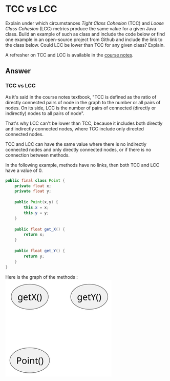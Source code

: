 # TCC *vs* LCC

Explain under which circumstances *Tight Class Cohesion* (TCC) and *Loose Class Cohesion* (LCC) metrics produce the same value for a given Java class. Build an example of such as class and include the code below or find one example in an open-source project from Github and include the link to the class below. Could LCC be lower than TCC for any given class? Explain.

A refresher on TCC and LCC is available in the [course notes](https://oscarlvp.github.io/vandv-classes/#cohesion-graph).

## Answer

### TCC vs LCC

As it's said in the course notes textbook, "TCC is defined as the ratio of directly connected pairs of node in the graph to the number or all pairs of nodes. On its side, LCC is the number of pairs of connected (directly or indirectly) nodes to all pairs of node". 

That's why LCC can't be lower than TCC, because it includes both directly and indirectly connected nodes, where TCC include only directed connected nodes.

TCC and LCC can have the same value where there is no indirectly connected nodes and only directly connected nodes, or if there is no connection between methods. 

In the following example, methods have no links, then both TCC and LCC have a value of 0.


```java
public final class Point {
    private float x;
    private float y;

    public Point(x,y) {
        this.x = x;
        this.y = y;
    }

    public float get_X() {
        return x;
    }

    public float get_Y() {
        return y;
    }
}
```

Here is the graph of the methods : 
![graph](/exercises/exo1.svg)